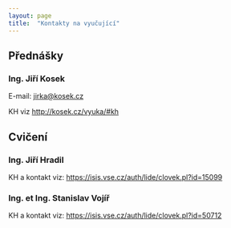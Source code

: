 ```yaml
---
layout: page
title:  "Kontakty na vyučující"
---
```


## Přednášky ##

### Ing. Jiří Kosek ###

E-mail: <jirka@kosek.cz>

KH viz <http://kosek.cz/vyuka/#kh>

## Cvičení ##

### Ing. Jiří Hradil ###

KH a kontakt viz: <https://isis.vse.cz/auth/lide/clovek.pl?id=15099>

### Ing. et Ing. Stanislav Vojíř ###

KH a kontakt viz: <https://isis.vse.cz/auth/lide/clovek.pl?id=50712>
